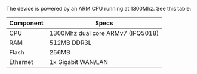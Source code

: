 The device is powered by an ARM CPU running at 1300Mhz. See this table:

|Component|Specs|
|---|---|
|CPU|1300Mhz dual core ARMv7 (IPQ5018)|
|RAM|512MB DDR3L|
|Flash|256MB|
|Ethernet|1x Gigabit WAN/LAN|
